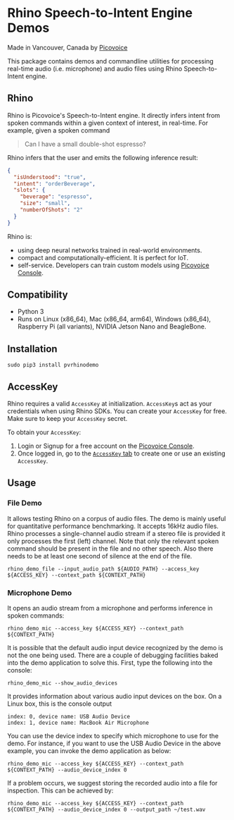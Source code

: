 # Rhino Speech-to-Intent Engine Demos

Made in Vancouver, Canada by [Picovoice](https://picovoice.ai)

This package contains demos and commandline utilities for processing real-time audio (i.e. microphone) and audio files
using Rhino Speech-to-Intent engine.

## Rhino

Rhino is Picovoice's Speech-to-Intent engine. It directly infers intent from spoken commands within a given context of
interest, in real-time. For example, given a spoken command

>Can I have a small double-shot espresso?

Rhino infers that the user and emits the following inference result:

```json
{
  "isUnderstood": "true",
  "intent": "orderBeverage",
  "slots": {
    "beverage": "espresso",
    "size": "small",
    "numberOfShots": "2"
  }
}
```

Rhino is:

- using deep neural networks trained in real-world environments.
- compact and computationally-efficient. It is perfect for IoT.
- self-service. Developers can train custom models using [Picovoice Console](https://picovoice.ai/console/).

## Compatibility

- Python 3
- Runs on Linux (x86_64), Mac (x86_64, arm64), Windows (x86_64), Raspberry Pi (all variants), NVIDIA Jetson Nano and BeagleBone.

## Installation

```console
sudo pip3 install pvrhinodemo
```

## AccessKey

Rhino requires a valid `AccessKey` at initialization. `AccessKey`s act as your credentials when using Rhino SDKs.
You can create your `AccessKey` for free. Make sure to keep your `AccessKey` secret.

To obtain your `AccessKey`:
1. Login or Signup for a free account on the [Picovoice Console](https://picovoice.ai/console/).
2. Once logged in, go to the [`AccessKey` tab](https://console.picovoice.ai/access_key) to create one or use an existing `AccessKey`.

## Usage

### File Demo

It allows testing Rhino on a corpus of audio files. The demo is mainly useful for quantitative performance
benchmarking. It accepts 16kHz audio files. Rhino processes a single-channel audio stream if a stereo file is
provided it only processes the first (left) channel. Note that only the relevant spoken command should be present in the
file and no other speech. Also there needs to be at least one second of silence at the end of the file.

```console
rhino_demo_file --input_audio_path ${AUDIO_PATH} --access_key ${ACCESS_KEY} --context_path ${CONTEXT_PATH} 
```

### Microphone Demo

It opens an audio stream from a microphone and performs inference in spoken commands:

```console
rhino_demo_mic --access_key ${ACCESS_KEY} --context_path ${CONTEXT_PATH}
```

It is possible that the default audio input device recognized by the demo is not the one being used. There are a couple 
of debugging facilities baked into the demo application to solve this. First, type the following into the console:

```console
rhino_demo_mic --show_audio_devices
```

It provides information about various audio input devices on the box. On a Linux box, this is the console output

```
index: 0, device name: USB Audio Device
index: 1, device name: MacBook Air Microphone
``` 

You can use the device index to specify which microphone to use for the demo. For instance, if you want to use the USB Audio Device
in the above example, you can invoke the demo application as below:

```console
rhino_demo_mic --access_key ${ACCESS_KEY} --context_path ${CONTEXT_PATH} --audio_device_index 0
```

If a problem occurs, we suggest storing the recorded audio into a file for inspection. This can be achieved by:

```console
rhino_demo_mic --access_key ${ACCESS_KEY} --context_path ${CONTEXT_PATH} --audio_device_index 0 --output_path ~/test.wav
```

